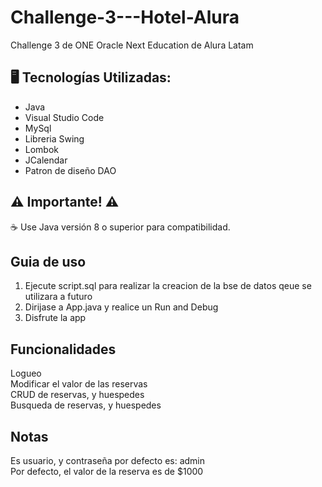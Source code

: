 # Challenge-3---Hotel-Alura
Challenge 3 de ONE Oracle Next Education de Alura Latam

## 🖥️ Tecnologías Utilizadas:
- Java
- Visual Studio Code
- MySql
- Libreria Swing
- Lombok
- JCalendar
- Patron de diseño DAO

## ⚠️ Importante! ⚠️
☕ Use Java versión 8 o superior para compatibilidad.

## Guia de uso
1. Ejecute script.sql para realizar la creacion de la bse de datos qeue se utilizara a futuro
2. Dirijase a App.java y realice un Run and Debug
3. Disfrute la app

## Funcionalidades
Logueo <br>
Modificar el valor de las reservas <br>
CRUD de reservas, y huespedes <br>
Busqueda de reservas, y huespedes <br>

## Notas
Es usuario, y contraseña por defecto es: admin <br>
Por defecto, el valor de la reserva es de $1000 <br>
